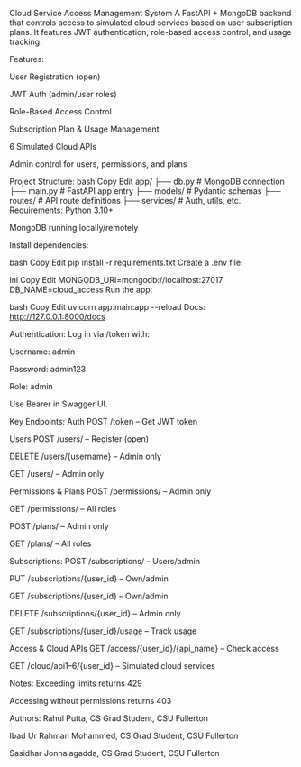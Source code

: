 Cloud Service Access Management System
A FastAPI + MongoDB backend that controls access to simulated cloud services based on user subscription plans. It features JWT authentication, role-based access control, and usage tracking.

Features:

User Registration (open)

JWT Auth (admin/user roles)

Role-Based Access Control

Subscription Plan & Usage Management

6 Simulated Cloud APIs

Admin control for users, permissions, and plans

Project Structure:
bash
Copy
Edit
app/
├── db.py           # MongoDB connection
├── main.py         # FastAPI app entry
├── models/         # Pydantic schemas
├── routes/         # API route definitions
├── services/       # Auth, utils, etc.
Requirements:
Python 3.10+

MongoDB running locally/remotely

Install dependencies:

bash
Copy
Edit
pip install -r requirements.txt
Create a .env file:

ini
Copy
Edit
MONGODB_URI=mongodb://localhost:27017
DB_NAME=cloud_access
Run the app:

bash
Copy
Edit
uvicorn app.main:app --reload
Docs: http://127.0.0.1:8000/docs

Authentication:
Log in via /token with:

Username: admin

Password: admin123

Role: admin

Use Bearer <token> in Swagger UI.

Key Endpoints:
Auth
POST /token – Get JWT token

Users
POST /users/ – Register (open)

DELETE /users/{username} – Admin only

GET /users/ – Admin only

Permissions & Plans
POST /permissions/ – Admin only

GET /permissions/ – All roles

POST /plans/ – Admin only

GET /plans/ – All roles

Subscriptions:
POST /subscriptions/ – Users/admin

PUT /subscriptions/{user_id} – Own/admin

GET /subscriptions/{user_id} – Own/admin

DELETE /subscriptions/{user_id} – Admin only

GET /subscriptions/{user_id}/usage – Track usage

Access & Cloud APIs
GET /access/{user_id}/{api_name} – Check access

GET /cloud/api1–6/{user_id} – Simulated cloud services

Notes:
Exceeding limits returns 429

Accessing without permissions returns 403

Authors:
Rahul Putta, CS Grad Student, CSU Fullerton

Ibad Ur Rahman Mohammed, CS Grad Student, CSU Fullerton

Sasidhar Jonnalagadda, CS Grad Student, CSU Fullerton
